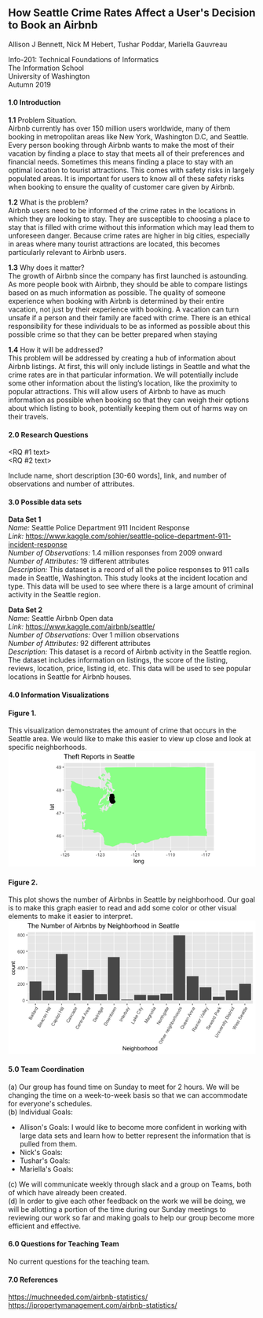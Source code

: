 ## How Seattle Crime Rates Affect a User's Decision to Book an Airbnb
Allison J Bennett, Nick M Hebert, Tushar Poddar, Mariella Gauvreau

Info-201: Technical Foundations of Informatics  
The Information School  
University of Washington  
Autumn 2019

#### 1.0 Introduction   
  **1.1** Problem Situation.  
  Airbnb currently has over 150 million users worldwide, many of them booking in metropolitan areas like New York, Washington D.C, and Seattle. Every person booking through Airbnb wants to make the most of their vacation by finding a place to stay that meets all of their preferences and financial needs. Sometimes this means finding a place to stay with an optimal location to tourist attractions. This comes with safety risks in largely populated areas. It is important for users to know all of these safety risks when booking to ensure the quality of customer care given by Airbnb.  

  **1.2** What is the problem?  
  Airbnb users need to be informed of the crime rates in the locations in which they are looking to stay. They are susceptible to choosing a place to stay that is filled with crime without this information which may lead them to unforeseen danger. Because crime rates are higher in big cities, especially in areas where many tourist attractions are located, this becomes particularly relevant to Airbnb users.  

  **1.3** Why does it matter?  
  The growth of Airbnb since the company has first launched is astounding. As more people book with Airbnb, they should be able to compare listings based on as much information as possible. The quality of someone experience when booking with Airbnb is determined by their entire vacation, not just by their experience with booking. A vacation can turn unsafe if a person and their family are faced with crime. There is an ethical responsibility for these individuals to be as informed as possible about this possible crime so that they can be better prepared when staying  

  **1.4** How it will be addressed?  
  This problem will be addressed by creating a hub of information about Airbnb listings. At first, this will only include listings in Seattle and what the crime rates are in that particular information. We will potentially include some other information about the listing’s location, like the proximity to popular attractions. This will allow users of Airbnb to have as much information as possible when booking so that they can weigh their options about which listing to book, potentially keeping them out of harms way on their travels.

#### 2.0 Research Questions   
  <RQ #1 text>  
  <RQ #2 text>

 Include name, short description [30-60 words], link, and number of observations and number of attributes.

#### 3.0 Possible data sets  
  **Data Set 1**  
  *Name:* Seattle Police Department 911 Incident Response  
  *Link:* https://www.kaggle.com/sohier/seattle-police-department-911-incident-response  
  *Number of Observations:* 1.4 million responses from 2009 onward  
  *Number of Attributes:* 19 different attributes  
  *Description:* This dataset is a record of all the police responses to 911 calls made in Seattle, Washington. This study looks at the incident location and type. This data will be used to see where there is a large amount of criminal activity in the Seattle region.

  **Data Set 2**   
  *Name:* Seattle Airbnb Open data  
  *Link:* https://www.kaggle.com/airbnb/seattle/  
  *Number of Observations:* Over 1 million observations  
  *Number of Attributes:* 92 different attributes  
  *Description:* This dataset is a record of Airbnb activity in the Seattle region. The dataset includes information on listings, the score of the listing, reviews, location, price, listing id, etc. This data will be used to see popular locations in Seattle for Airbnb houses.

#### 4.0 Information Visualizations

#### Figure 1.
This visualization demonstrates the amount of crime that occurs in the Seattle area. We would like to make this easier to view up close and look at specific neighborhoods.
![wash_plot](pics/wash_plot.png)

#### Figure 2.
This plot shows the number of Airbnbs in Seattle by neighborhood. Our goal is to make this graph easier to read and add some color or other visual elements to make it easier to interpret.
![airbnb_plot](pics/airbnb_plot.png)

#### 5.0 Team Coordination  
(a) Our group has found time on Sunday to meet for 2 hours. We will be changing the time on a week-to-week basis so that we can accommodate for everyone's schedules.  
(b) Individual Goals:  
  - Allison's Goals: I would like to become more confident in working with large data sets and learn how to better represent the information that is pulled from them.  
  - Nick's Goals:
  - Tushar's Goals:
  - Mariella's Goals:   

(c) We will communicate weekly through slack and a group on Teams, both of which have already been created.  
(d) In order to give each other feedback on the work we will be doing, we will be allotting a portion of the time during our Sunday meetings to reviewing our work so far and making goals to help our group become more efficient and effective.


#### 6.0 Questions for Teaching Team
  No current questions for the teaching team.

#### 7.0 References
https://muchneeded.com/airbnb-statistics/  
https://ipropertymanagement.com/airbnb-statistics/
